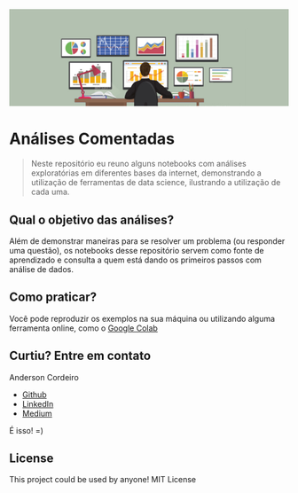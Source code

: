 <img src="./images/topo.jpg"/>

# Análises Comentadas

> Neste repositório eu reuno alguns notebooks com análises exploratórias em diferentes bases da internet, demonstrando a utilização de ferramentas de data science, ilustrando a utilização de cada uma. 


## Qual o objetivo das análises?

Além de demonstrar maneiras para se resolver um problema (ou responder uma questão), os notebooks desse repositório servem como fonte de aprendizado e consulta a quem está dando os primeiros passos com análise de dados.


## Como praticar?

Você pode reproduzir os exemplos na sua máquina ou utilizando alguma ferramenta online, como o [Google Colab](https://colab.research.google.com/) 



## Curtiu? Entre em contato

Anderson Cordeiro
* [Github](https://github.com/andersoncordeiro)
* [LinkedIn](https://www.linkedin.com/in/anderson-cordeiro-26986430/)
* [Medium](https://medium.com/@andcordeiro)



É isso! =)

## License
This project could be used by anyone! MIT License